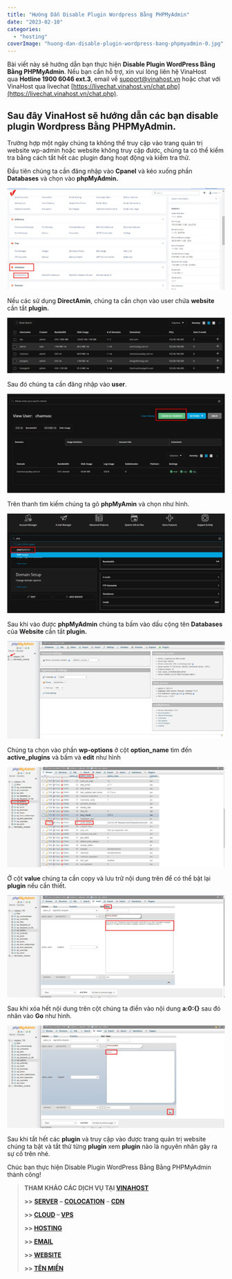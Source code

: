 ```yaml
---
title: "Hướng Dẫn Disable Plugin Wordpress Bằng PHPMyAdmin"
date: "2023-02-10"
categories: 
  - "hosting"
coverImage: "huong-dan-disable-plugin-wordpress-bang-phpmyadmin-0.jpg"
---
```


Bài viết này sẽ hướng dẫn bạn thực hiện **Disable Plugin WordPress Bằng Bằng PHPMyAdmin**. Nếu bạn cần hỗ trợ, xin vui lòng liên hệ VinaHost qua **Hotline 1900 6046 ext.3**, email về [support@vinahost.vn](mailto:support@vinahost.vn) hoặc chat với VinaHost qua livechat [https://livechat.vinahost.vn/chat.php](https://livechat.vinahost.vn/chat.php).

## Sau đây VinaHost sẽ hướng dẫn các bạn disable plugin Wordpress Bằng PHPMyAdmin.

Trường hợp một ngày chúng ta không thể truy cập vào trang quản trị website wp-admin hoặc website không truy cập được, chúng ta có thể kiểm tra bằng cách tắt hết các plugin đang hoạt động và kiểm tra thử.

Đầu tiên chúng ta cần đăng nhập vào **Cpanel** và kéo xuống phần **Databases** và chọn vào **phpMyAdmin.**

![](images/huong-dan-disable-plugin-wordpress-bang-phpmyadmin-1.jpg)

Nếu các sử dụng **DirectAmin**, chúng ta cần chọn vào user chứa **website** cần tắt **plugin.**

![](images/huong-dan-disable-plugin-wordpress-bang-phpmyadmin-2.jpg)

Sau đó chúng ta cần đăng nhập vào **user**.

![](images/huong-dan-disable-plugin-wordpress-bang-phpmyadmin-3.jpg)

Trên thanh tìm kiếm chúng ta gõ **phpMyAmin** và chọn như hình.

![](images/huong-dan-disable-plugin-wordpress-bang-phpmyadmin-4.jpg)

Sau khi vào được **phpMyAdmin** chúng ta bấm vào dấu cộng tên **Databases** của **Website** cần tắt **plugin.**

![](images/huong-dan-disable-plugin-wordpress-bang-phpmyadmin-5.jpg)

Chúng ta chọn vào phần **wp-options** ở cột **option\_name** tìm đến **active\_plugins** và bấm và **edit** như hình

![](images/huong-dan-disable-plugin-wordpress-bang-phpmyadmin-6.jpg)

Ở cột **value** chúng ta cần copy và lưu trữ nội dung trên để có thể bật lại **plugin** nếu cần thiết.

![](images/huong-dan-disable-plugin-wordpress-bang-phpmyadmin-7.jpg)

Sau khi xóa hết nội dung trên cột chúng ta điền vào nội dung **a:0:{}** sau đó nhân vào **Go** như hình.

![Disable Plugin WordPress Bằng Bằng PHPMyAdmin](images/huong-dan-disable-plugin-wordpress-bang-phpmyadmin-8.jpg)

Sau khi tắt hết các **plugin** và truy cập vào được trang quản trị website chúng ta bật và tắt thử từng **plugin** xem **plugin** nào là nguyên nhân gây ra sự cố trên nhé.

Chúc bạn thực hiện Disable Plugin WordPress Bằng Bằng PHPMyAdmin thành công!

> **THAM KHẢO CÁC DỊCH VỤ TẠI [VINAHOST](https://vinahost.vn/)**
> 
> **\>>** [**SERVER**](https://vinahost.vn/thue-may-chu-rieng/) **–** [**COLOCATION**](https://vinahost.vn/colocation.html) – [**CDN**](https://vinahost.vn/dich-vu-cdn-chuyen-nghiep)
> 
> **\>> [CLOUD](https://vinahost.vn/cloud-server-gia-re/) – [VPS](https://vinahost.vn/vps-ssd-chuyen-nghiep/)**
> 
> **\>> [HOSTING](https://vinahost.vn/wordpress-hosting)**
> 
> **\>> [EMAIL](https://vinahost.vn/email-hosting)**
> 
> **\>> [WEBSITE](http://vinawebsite.vn/)**
> 
> **\>> [TÊN MIỀN](https://vinahost.vn/ten-mien-gia-re/)**
